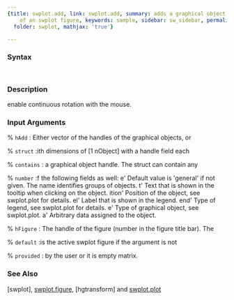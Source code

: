 ```yaml
---
{title: swplot.add, link: swplot.add, summary: adds a graphical object to the hgtransform
    of an swplot figure, keywords: sample, sidebar: sw_sidebar, permalink: swplot_add.html,
  folder: swplot, mathjax: 'true'}

---
```


### Syntax

` `

### Description

enable continuous rotation with the mouse.
 

### Input Arguments

% `hAdd`
:  Either vector of the handles of the graphical objects, or

% `struct`
:ith dimensions of [1 nObject] with a handle field each

% `contains`
: a graphical object handle. The struct can contain any

% `number`
:f the following fields as well:
 e'      Default value is 'general' if not given. The
         name identifies groups of objects.
 t'      Text that is shown in the tooltip when clicking
         on the object.
 ition'  Position of the object, see swplot.plot for
         details.
 el'     Label that is shown in the legend.
 end'    Type of legend, see swplot.plot for details.
 e'      Type of graphical object, see swplot.plot.
 a'      Arbitrary data assigned to the object.

% `hFigure`
:  The handle of the figure (number in the figure title bar). The

% `default`
:is the active swplot figure if the argument is not

% `provided`
: by the user or it is empty matrix.

### See Also

[swplot], [swplot.figure](swplot_figure.html), [hgtransform] and [swplot.plot](swplot_plot.html)

